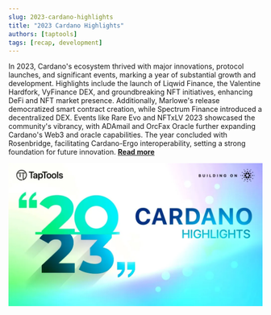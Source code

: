 ```yaml
---
slug: 2023-cardano-highlights
title: "2023 Cardano Highlights"
authors: [taptools]
tags: [recap, development]
---
```


In 2023, Cardano's ecosystem thrived with major innovations, protocol launches, and significant events, marking a year of substantial growth and development. Highlights include the launch of Liqwid Finance, the Valentine Hardfork, VyFinance DEX, and groundbreaking NFT initiatives, enhancing DeFi and NFT market presence. Additionally, Marlowe's release democratized smart contract creation, while Spectrum Finance introduced a decentralized DEX. Events like Rare Evo and NFTxLV 2023 showcased the community's vibrancy, with ADAmail and OrcFax Oracle further expanding Cardano's Web3 and oracle capabilities. The year concluded with Rosenbridge, facilitating Cardano-Ergo interoperability, setting a strong foundation for future innovation. [**Read more**](https://medium.com/tap-in-with-taptools/2023-cardano-highlights-cfae20091b57)

![2023 Cardano Highlights](./banner.webp)
